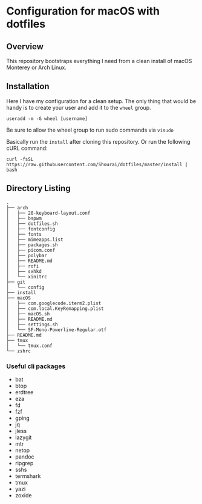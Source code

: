 # Configuration for macOS with dotfiles

## Overview

This repository bootstraps everything I need from a clean install of macOS Monterey or Arch Linux.

## Installation

Here I have my configuration for a clean setup.
The only thing that would be handy is to create your user and add it to the `wheel` group.

```
useradd -m -G wheel [username]
```

Be sure to allow the wheel group to run sudo commands via `visudo`

Basically run the `install` after cloning this repository.
Or run the following cURL command:

```
curl -fsSL https://raw.githubusercontent.com/Shourai/dotfiles/master/install | bash
```

## Directory Listing

```
.
├── arch
│   ├── 20-keyboard-layout.conf
│   ├── bspwm
│   ├── dotfiles.sh
│   ├── fontconfig
│   ├── fonts
│   ├── mimeapps.list
│   ├── packages.sh
│   ├── picom.conf
│   ├── polybar
│   ├── README.md
│   ├── rofi
│   ├── sxhkd
│   └── xinitrc
├── git
│   └── config
├── install
├── macOS
│   ├── com.googlecode.iterm2.plist
│   ├── com.local.KeyRemapping.plist
│   ├── macOS.sh
│   ├── README.md
│   ├── settings.sh
│   └── SF-Mono-Powerline-Regular.otf
├── README.md
├── tmux
│   └── tmux.conf
└── zshrc
```

### Useful cli packages

- bat
- btop
- erdtree
- eza
- fd
- fzf
- gping
- jq
- jless
- lazygit
- mtr
- netop
- pandoc
- ripgrep
- sshs
- termshark
- tmux
- yazi
- zoxide
